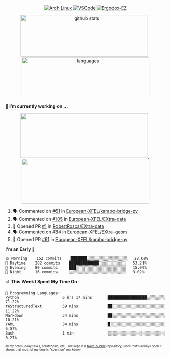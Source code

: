 <!--
**RobertRosca/RobertRosca** is a ✨ _special_ ✨ repository because its `README.md` (this file) appears on your GitHub profile.

Here are some ideas to get you started:

- 🔭 I’m currently working on ...
- 🌱 I’m currently learning ...
- 👯 I’m looking to collaborate on ...
- 🤔 I’m looking for help with ...
- 💬 Ask me about ...
- 📫 How to reach me: ...
- 😄 Pronouns: ...
- ⚡ Fun fact: ...
-->

<p align="center">
  <a href="https://www.archlinux.org/"> <img alt="Arch Linux" src="https://img.shields.io/badge/OS-Linux-informational?style=for-the-badge&logo=data:image/png;base64,iVBORw0KGgoAAAANSUhEUgAAABAAAAAQCAYAAAAf8/9hAAAACXBIWXMAAAsTAAALEwEAmpwYAAAA90lEQVQ4jZ3QPyvFcRTH8fNTV0qSlPzJajAwWK7yBMguD8AgiyzKpDwJuydg82dTZlFiURYTyi0lg7wMvrf77Xbv7/75LKfvOefzPud7IkqEubJ6qTCAB0z2C1j3r6N+AecJ8IahXs3T+NXQVq+AfZzgJwGeUenWPJ8Za9kW290CTrXWS8dbYLmNua69ToCrrPkRG7jIcq8YbmdebZpWTfkRfGb5g1bmArdZ0xeKrH6Z8u+4w2i9NpDiZkQs5syiKGTv7xTHI6IWETP59Aqe0oR7HGKhacNZ7OI69X1gChOBHdxgrfTCDdgSznCMscBK/t9uhSoG/wA7SnN2boysigAAAABJRU5ErkJggg=="> </a>
  <a href="https://code.visualstudio.com/"> <img alt="VSCode" src="https://img.shields.io/badge/Editor-VSCode-green?style=for-the-badge&logo=visual-studio-code&logoColor=white"> </a>
  <a href="https://ergodox-ez.com/"> <img alt="Ergodox-EZ" src="https://img.shields.io/badge/Keyboard-EZ-orange?style=for-the-badge"> </a>
 </p>
 
<p align="center">
  <img src="https://github-readme-stats.vercel.app/api?username=robertrosca&show_icons=true&theme=buefy&hide=stars&card_width=400" alt="github stats" height="130" width="400"/>
  &nbsp;
  <img src="https://github-readme-stats.vercel.app/api/top-langs/?username=robertrosca&layout=compact&theme=buefy&hide=jupyter%20notebook&card_width=400" alt="languages" height="130" width="400">
</p>


**🔭 I’m currently working on ...**

<p align="center">
  <a href="https://github.com/oscovida/oscovida"> <img src="https://github-readme-stats.vercel.app/api/pin/?username=oscovida&repo=oscovida&show_icons=true&theme=buefy&hide=stars&card_width=400" height="140" width="400"/> </a>
  &nbsp;
  <a href="https://github.com/reiserm/xana"> <img src="https://github-readme-stats.vercel.app/api/pin/?username=reiserm&repo=Xana&show_icons=true&theme=buefy&hide=stars&card_width=400" height="140" width="400"> </a>
</p>


<!--START_SECTION:activity-->
1. 🗣 Commented on [#61](https://github.com//European-XFEL/karabo-bridge-py/issues/61) in [European-XFEL/karabo-bridge-py](https://github.com//European-XFEL/karabo-bridge-py)
2. 🗣 Commented on [#105](https://github.com//European-XFEL/EXtra-data/issues/105) in [European-XFEL/EXtra-data](https://github.com//European-XFEL/EXtra-data)
3. 💪 Opened PR [#1](https://github.com//RobertRosca/EXtra-data/pull/1) in [RobertRosca/EXtra-data](https://github.com//RobertRosca/EXtra-data)
4. 🗣 Commented on [#34](https://github.com//European-XFEL/EXtra-geom/issues/34) in [European-XFEL/EXtra-geom](https://github.com//European-XFEL/EXtra-geom)
5. 💪 Opened PR [#61](https://github.com//European-XFEL/karabo-bridge-py/pull/61) in [European-XFEL/karabo-bridge-py](https://github.com//European-XFEL/karabo-bridge-py)
<!--END_SECTION:activity-->

<!--START_SECTION:waka-->
**I'm an Early 🐤** 

```text
🌞 Morning    152 commits    ███████░░░░░░░░░░░░░░░░░░   28.68% 
🌆 Daytime    282 commits    █████████████░░░░░░░░░░░░   53.21% 
🌃 Evening    80 commits     ███░░░░░░░░░░░░░░░░░░░░░░   15.09% 
🌙 Night      16 commits     ░░░░░░░░░░░░░░░░░░░░░░░░░   3.02%

```


📊 **This Week I Spent My Time On** 

```text
💬 Programming Languages: 
Python                   6 hrs 17 mins       █████████████████░░░░░░░░   71.22% 
reStructuredText         59 mins             ██░░░░░░░░░░░░░░░░░░░░░░░   11.22% 
Markdown                 54 mins             ██░░░░░░░░░░░░░░░░░░░░░░░   10.21% 
YAML                     34 mins             █░░░░░░░░░░░░░░░░░░░░░░░░   6.57% 
Bash                     1 min               ░░░░░░░░░░░░░░░░░░░░░░░░░   0.27%

```


<!--END_SECTION:waka-->

<sub><sup>all my notes, daily tasks, scratchpad, etc... are kept in a <a href="https://foambubble.github.io/foam/"> foam-bubble</a> repository, since that's always open it shows that most of my time is "spent on" markdown</sup></sub>
